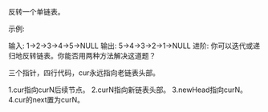 反转一个单链表。

示例:

输入: 1->2->3->4->5->NULL
输出: 5->4->3->2->1->NULL
进阶:
你可以迭代或递归地反转链表。你能否用两种方法解决这道题？

三个指针，四行代码，cur永远指向老链表头部。

1.cur指向curN后续节点。
2.curN指向新链表头部。
3.newHead指向curN。
4.cur的next置为curN。
